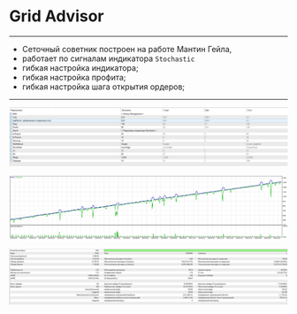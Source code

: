 # Grid Advisor

<hr>

* Сеточный советник построен на работе Мантин Гейла,
* работает по сигналам индикатора <code>Stochastic</code>
* гибкая настройка индикатора;
* гибкая настройка профита;
* гибкая настройка шага открытия ордеров;

<hr>

![params.png](img%2Fparams.png)

![chart.png](img%2Fchart.png)

![statistic.png](img%2Fstatistic.png)